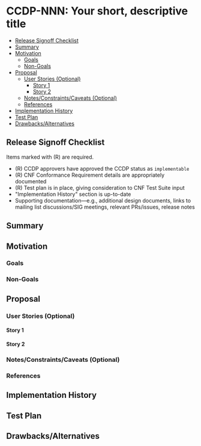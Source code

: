 # **CCDP-NNN: Your short, descriptive title**

- [Release Signoff Checklist](#release-signoff-checklist)
- [Summary](#summary)
- [Motivation](#motivation)
  - [Goals](#goals)
  - [Non-Goals](#non-goals)
- [Proposal](#proposal)
  - [User Stories (Optional)](#user-stories-optional)
    - [Story 1](#story-1)
    - [Story 2](#story-2)
  - [Notes/Constraints/Caveats (Optional)](#notesconstraintscaveats-optional)
  - [References](#references)
- [Implementation History](#implementation-history)
- [Test Plan](#testplan)
- [Drawbacks/Alternatives](#drawbacksalternatives)

## **Release Signoff Checklist**

Items marked with (R) are required.

*    (R) CCDP approvers have approved the CCDP status as `implementable`
*    (R) CNF Conformance Requirement details are appropriately documented
*    (R) Test plan is in place, giving consideration to CNF Test Suite input
*    "Implementation History" section is up-to-date
*    Supporting documentation—e.g., additional design documents, links to mailing list discussions/SIG meetings, relevant PRs/issues, release notes

## **Summary**

## **Motivation**

### **Goals**

### **Non-Goals**

## **Proposal**

### **User Stories (Optional)**
#### **Story 1**
#### **Story 2**

### **Notes/Constraints/Caveats (Optional)**

### **References**

## **Implementation History**

## **Test Plan**

## **Drawbacks/Alternatives**

